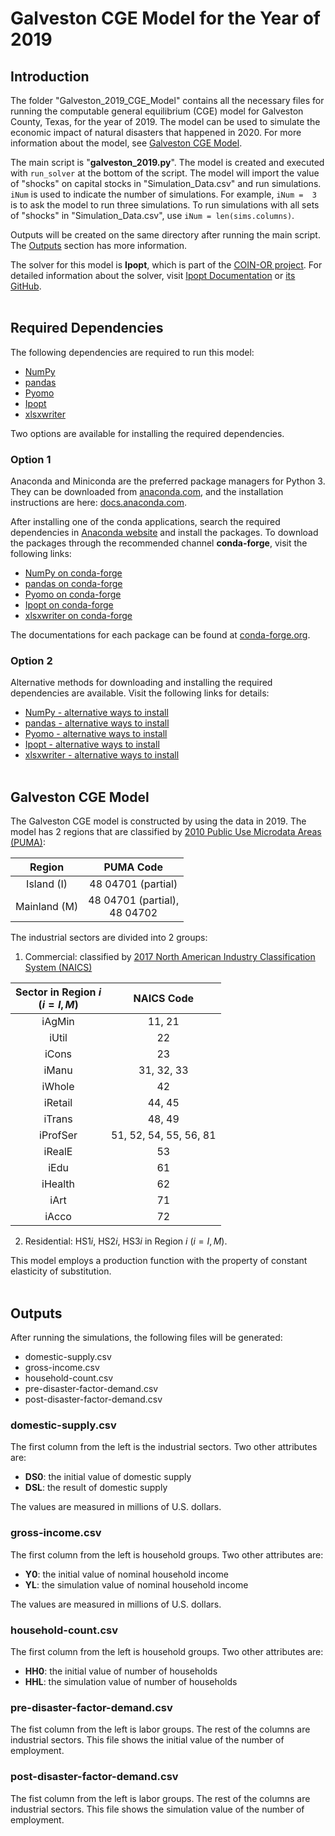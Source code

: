 # Galveston CGE Model for the Year of 2019

## Introduction

The folder "Galveston_2019_CGE_Model" contains all the necessary files for running the computable general equilibrium (CGE) model for Galveston County, Texas, for the year of 2019. The model can be used to simulate the economic impact of natural disasters that happened in 2020. For more information about the model, see [Galveston CGE Model](#galveston-cge-model).

The main script is "**galveston_2019.py**". The model is created and executed with `run_solver` at the bottom of the script. The model will import the value of "shocks" on capital stocks in "Simulation_Data.csv" and run simulations. `iNum` is used to indicate the number of simulations. For example, `iNum =  3` is to ask the model to run three simulations. To run simulations with all sets of "shocks" in "Simulation_Data.csv", use `iNum = len(sims.columns)`.

Outputs will be created on the same directory after running the main script. The [Outputs](#outputs) section has more information. 

The solver for this model is **Ipopt**, which is part of the [COIN-OR project](https://www.coin-or.org/). For detailed information about the solver, visit [Ipopt Documentation](https://coin-or.github.io/Ipopt/) or [its GitHub](https://github.com/coin-or/Ipopt).
<br/><br/>


## Required Dependencies

The following dependencies are required to run this model:

- [NumPy](https://numpy.org/)
- [pandas](https://pandas.pydata.org/)
- [Pyomo](http://www.pyomo.org/)
- [Ipopt](https://github.com/coin-or/Ipopt)
- [xlsxwriter](https://xlsxwriter.readthedocs.io/)

Two options are available for installing the required dependencies.


### Option 1

Anaconda and Miniconda are the preferred package managers for Python 3. They can be downloaded from [anaconda.com](https://www.anaconda.com/distribution/), and the installation instructions are here: [docs.anaconda.com](https://docs.anaconda.com/anaconda/navigator/install/).

After installing one of the conda applications, search the required dependencies in [Anaconda website](https://anaconda.org/conda-forge) and install the packages. To download the packages through the recommended channel **conda-forge**, visit the following links: 

- [NumPy on conda-forge](https://anaconda.org/conda-forge/numpy)
- [pandas on conda-forge](https://anaconda.org/conda-forge/pandas)
- [Pyomo on conda-forge](https://anaconda.org/conda-forge/pyomo)
- [Ipopt on conda-forge](https://anaconda.org/conda-forge/ipopt)
- [xlsxwriter on conda-forge](https://anaconda.org/conda-forge/xlsxwriter)

The documentations for each package can be found at [conda-forge.org](https://conda-forge.org/). 


### Option 2

Alternative methods for downloading and installing the required dependencies are available. Visit the following links for details:

- [NumPy - alternative ways to install](https://numpy.org/install/)
- [pandas - alternative ways to install](https://pandas.pydata.org/docs/getting_started/install.html)
- [Pyomo - alternative ways to install](http://www.pyomo.org/installation)
- [Ipopt - alternative ways to install](https://coin-or.github.io/Ipopt/INSTALL.html)
- [xlsxwriter - alternative ways to install](https://xlsxwriter.readthedocs.io/getting_started.html)
<br/><br/>


## Galveston CGE Model

The Galveston CGE model is constructed by using the data in 2019. The model has 2 regions that are classified by [2010 Public Use Microdata Areas (PUMA)][PUMA]:

[PUMA]: https://www.census.gov/geographies/reference-maps/2010/geo/2010-pumas.html

<div align="center">

| Region   | PUMA Code  |
| :---:    | :---:      |
| Island (I)   | 48 04701 (partial)                |
| Mainland (M) | 48 04701 (partial), <br> 48 04702 |

</div>


The industrial sectors are divided into 2 groups:
1. Commercial: classified by [2017 North American Industry Classification System (NAICS)][NAICS]

[NAICS]: https://www.census.gov/naics/

<div align="center">

| Sector in Region $i$ <br> $(i = I, M)$ | NAICS Code             |
| :---:                                  | :---:                  |
| iAgMin                                 | 11, 21                 |
| iUtil                                  | 22                     |
| iCons                                  | 23                     |
| iManu                                  | 31, 32, 33             |
| iWhole                                 | 42                     |
| iRetail                                | 44, 45                 |
| iTrans                                 | 48, 49                 |
| iProfSer                               | 51, 52, 54, 55, 56, 81 |
| iRealE                                 | 53                     |
| iEdu                                   | 61                     |
| iHealth                                | 62                     |
| iArt                                   | 71                     |
| iAcco                                  | 72                     |

</div>

2. Residential: HS1*i*, HS2*i*, HS3*i* in Region $i$ $(i = I, M)$.

This model employs a production function with the property of constant elasticity of substitution.
<br/><br/>


## Outputs

After running the simulations, the following files will be generated:

* domestic-supply.csv
* gross-income.csv
* household-count.csv
* pre-disaster-factor-demand.csv
* post-disaster-factor-demand.csv

### **domestic-supply.csv**
The first column from the left is the industrial sectors. Two other attributes are:

* **DS0**: the initial value of domestic supply
* **DSL**: the result of domestic supply

The values are measured in millions of U.S. dollars.


### **gross-income.csv**
The first column from the left is household groups. Two other attributes are:

* **Y0**: the initial value of nominal household income
* **YL**: the simulation value of nominal household income

The values are measured in millions of U.S. dollars.


### **household-count.csv**
The first column from the left is household groups. Two other attributes are:

* **HH0**: the initial value of number of households
* **HHL**: the simulation value of number of households


### **pre-disaster-factor-demand.csv**
The fist column from the left is labor groups. The rest of the columns are industrial sectors. This file shows the initial value of the number of employment.


### **post-disaster-factor-demand.csv**
The fist column from the left is labor groups. The rest of the columns are industrial sectors. This file shows the simulation value of the number of employment.
